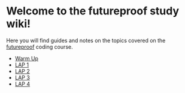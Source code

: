 # Welcome to the futureproof study wiki!

Here you will find guides and notes on the topics covered on the [futureproof](https://getfutureproof.co.uk/) coding course.

<ul>
<li><a href="https://github.com/getfutureproof/fp_guides_wiki/wiki/Warm-Up-Week">Warm Up</a>

</li>

<li><a href="https://github.com/getfutureproof/fp_guides_wiki/wiki/LAP-1">LAP 1</a>

</li>

<li><a href="https://github.com/getfutureproof/fp_guides_wiki/wiki/LAP-2">LAP 2</a>

</li>

<li><a href="https://github.com/getfutureproof/fp_guides_wiki/wiki/LAP-3">LAP 3</a>

</li>

<li><a href="https://github.com/getfutureproof/fp_guides_wiki/wiki/LAP-4">LAP 4</a>

</li>
</ul>


